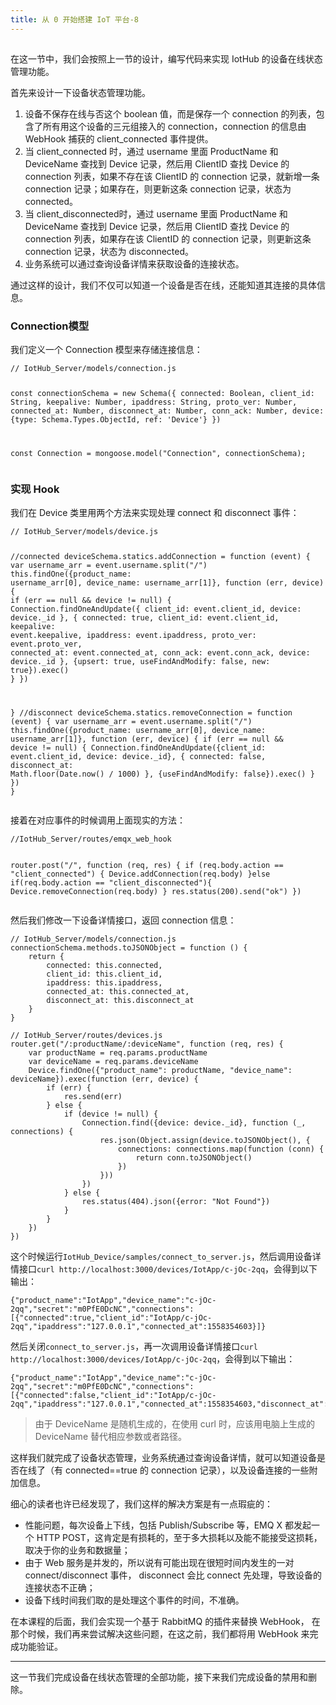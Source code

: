 ```yaml
---
title: 从 0 开始搭建 IoT 平台-8
---
```

<article id="topicContainer" class="column_content"><h2 class="topic_title"></h2><div><p>在这一节中，我们会按照上一节的设计，编写代码来实现 IotHub 的设备在线状态管理功能。</p>
<p>首先来设计一下设备状态管理功能。</p>
<ol>
<li>设备不保存在线与否这个 boolean 值，而是保存一个 connection 的列表，包含了所有用这个设备的三元组接入的 connection，connection 的信息由 WebHook 捕获的 client_connected 事件提供。</li>
<li>当 client_connected 时，通过 username 里面 ProductName 和 DeviceName 查找到 Device 记录，然后用 ClientID 查找 Device 的 connection 列表，如果不存在该 ClientID 的 connection 记录，就新增一条 connection 记录；如果存在，则更新这条 connection 记录，状态为 connected。</li>
<li>当 client_disconnected时，通过 username 里面 ProductName 和 DeviceName 查找到 Device 记录，然后用 ClientID 查找 Device 的 connection 列表，如果存在该 ClientID 的 connection 记录，则更新这条connection 记录，状态为 disconnected。</li>
<li>业务系统可以通过查询设备详情来获取设备的连接状态。</li>
</ol>
<p>通过这样的设计，我们不仅可以知道一个设备是否在线，还能知道其连接的具体信息。</p>
<h3 id="connection">Connection模型</h3>
<p>我们定义一个 Connection 模型来存储连接信息：</p>
<pre><code class="javascript language-javascript">// IotHub_Server/models/connection.js

const connectionSchema = new Schema({
    connected: Boolean,
    client_id: String,
    keepalive: Number,
    ipaddress: String,
    proto_ver: Number,
    connected_at: Number,
    disconnect_at: Number,
    conn_ack: Number,
    device: {type: Schema.Types.ObjectId, ref: 'Device'}
})

const Connection = mongoose.model("Connection", connectionSchema);
</code></pre>
<h3 id="hook">实现 Hook</h3>
<p>我们在 Device 类里用两个方法来实现处理 connect 和 disconnect 事件：</p>
<pre><code class="javascript language-javascript">// IotHub_Server/models/device.js

//connected
deviceSchema.statics.addConnection = function (event) {
    var username_arr = event.username.split("/")
    this.findOne({product_name: username_arr[0], device_name: username_arr[1]}, function (err, device) {
        if (err == null &amp;&amp; device != null) {
            Connection.findOneAndUpdate({
                client_id: event.client_id,
                device: device._id
            }, {
                connected: true,
                client_id: event.client_id,
                keepalive: event.keepalive,
                ipaddress: event.ipaddress,
                proto_ver: event.proto_ver,
                connected_at: event.connected_at,
                conn_ack: event.conn_ack,
                device: device._id
            }, {upsert: true, useFindAndModify: false, new: true}).exec()
        }
    })

}
//disconnect
deviceSchema.statics.removeConnection = function (event) {
    var username_arr = event.username.split("/")
    this.findOne({product_name: username_arr[0], device_name: username_arr[1]}, function (err, device) {
        if (err == null &amp;&amp; device != null) {
            Connection.findOneAndUpdate({client_id: event.client_id, device: device._id},
                {
                    connected: false,
                    disconnect_at: Math.floor(Date.now() / 1000)
                }, {useFindAndModify: false}).exec()
        }
    })
}
</code></pre>
<p>接着在对应事件的时候调用上面现实的方法：</p>
<pre><code class="javascript language-javascript">//IotHub_Server/routes/emqx_web_hook

router.post("/", function (req, res) {
    if (req.body.action == "client_connected") {
        Device.addConnection(req.body)
    }else if(req.body.action == "client_disconnected"){
        Device.removeConnection(req.body)
    }
    res.status(200).send("ok")
})
</code></pre>
<p>然后我们修改一下设备详情接口，返回 connection 信息：</p>
<pre><code class="javascript language-javascript">// IotHub_Server/models/connection.js
connectionSchema.methods.toJSONObject = function () {
    return {
        connected: this.connected,
        client_id: this.client_id,
        ipaddress: this.ipaddress,
        connected_at: this.connected_at,
        disconnect_at: this.disconnect_at
    }
}
</code></pre>
<pre><code class="javascript language-javascript">// IotHub_Server/routes/devices.js
router.get("/:productName/:deviceName", function (req, res) {
    var productName = req.params.productName
    var deviceName = req.params.deviceName
    Device.findOne({"product_name": productName, "device_name": deviceName}).exec(function (err, device) {
        if (err) {
            res.send(err)
        } else {
            if (device != null) {
                Connection.find({device: device._id}, function (_, connections) {
                    res.json(Object.assign(device.toJSONObject(), {
                        connections: connections.map(function (conn) {
                            return conn.toJSONObject()
                        })
                    }))
                })
            } else {
                res.status(404).json({error: "Not Found"})
            }
        }
    })
})
</code></pre>
<p>这个时候运行<code>IotHub_Device/samples/connect_to_server.js</code>，然后调用设备详情接口<code>curl http://localhost:3000/devices/IotApp/c-jOc-2qq</code>，会得到以下输出：</p>
<pre><code>{"product_name":"IotApp","device_name":"c-jOc-2qq","secret":"m0PfE0DcNC","connections":[{"connected":true,"client_id":"IotApp/c-jOc-2qq","ipaddress":"127.0.0.1","connected_at":1558354603}]}
</code></pre>
<p>然后关闭<code>connect_to_server.js</code>，再一次调用设备详情接口<code>curl http://localhost:3000/devices/IotApp/c-jOc-2qq</code>，会得到以下输出：</p>
<pre><code>{"product_name":"IotApp","device_name":"c-jOc-2qq","secret":"m0PfE0DcNC","connections":[{"connected":false,"client_id":"IotApp/c-jOc-2qq","ipaddress":"127.0.0.1","connected_at":1558354603,"disconnect_at":1558355260}]}
</code></pre>
<blockquote>
  <p>由于 DeviceName 是随机生成的，在使用 curl 时，应该用电脑上生成的 DeviceName 替代相应参数或者路径。</p>
</blockquote>
<p>这样我们就完成了设备状态管理，业务系统通过查询设备详情，就可以知道设备是否在线了（有 connected==true 的 connection 记录），以及设备连接的一些附加信息。</p>
<p>细心的读者也许已经发现了，我们这样的解决方案是有一点瑕疵的：</p>
<ul>
<li>性能问题，每次设备上下线，包括 Publish/Subscribe 等，EMQ X 都发起一个 HTTP POST，这肯定是有损耗的，至于多大损耗以及能不能接受这损耗，取决于你的业务和数据量；</li>
<li>由于 Web 服务是并发的，所以说有可能出现在很短时间内发生的一对 connect/disconnect 事件， disconnect 会比 connect 先处理，导致设备的连接状态不正确；</li>
<li>设备下线时间我们取的是处理这个事件的时间，不准确。</li>
</ul>
<p>在本课程的后面，我们会实现一个基于 RabbitMQ 的插件来替换 WebHook， 在那个时候，我们再来尝试解决这些问题，在这之前，我们都将用 WebHook 来完成功能验证。</p>
<hr />
<p>这一节我们完成设备在线状态管理的全部功能，接下来我们完成设备的禁用和删除。</p></div></article>